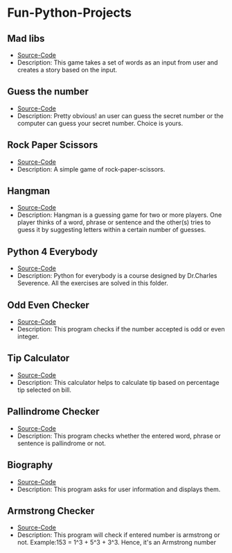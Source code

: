 # Fun-Python-Projects
<!-- New readme coming soon!! -->
## Mad libs  
- [Source-Code](https://github.com/MihirMore/Fun-Python-Projects/tree/main/Madlibs)
- Description: This game takes a set of words as an input from user and creates a story based on the input.

## Guess the number 
- [Source-Code](https://github.com/MihirMore/Fun-Python-Projects/tree/main/Guess_the_number)
- Description: Pretty obvious! an user can guess the secret number or the computer can guess your secret number. Choice is yours.

## Rock Paper Scissors
- [Source-Code](https://github.com/MihirMore/Fun-Python-Projects/tree/main/rock-paper-scissors)
- Description: A simple game of rock-paper-scissors.

## Hangman
- [Source-Code](https://github.com/MihirMore/Fun-Python-Projects/tree/main/Hangman)
- Description: Hangman is a guessing game for two or more players. One player thinks of a word, phrase or sentence and the other(s) tries to guess it by suggesting letters within   a certain number of guesses.

## Python 4 Everybody
- [Source-Code](https://github.com/MihirMore/Fun-Python-Projects/tree/main/Python4everybody)
- Description: Python for everybody is a course designed by Dr.Charles Severence. All the exercises are solved in this folder. 

## Odd Even Checker
- [Source-Code](https://github.com/MihirMore/Fun-Python-Projects/tree/main/Odd-Even)
- Description: This program checks if the number accepted is odd or even integer.

## Tip Calculator
- [Source-Code](https://github.com/MihirMore/Fun-Python-Projects/tree/main/Tip-calculator)
- Description: This calculator helps to calculate tip based on percentage tip selected on bill.

## Pallindrome Checker
- [Source-Code](https://github.com/MihirMore/Fun-Python-Projects/tree/main/Pallindrome)
- Description: This program checks whether the entered word, phrase or sentence is pallindrome or not.

## Biography
- [Source-Code](https://github.com/MihirMore/Fun-Python-Projects/tree/main/Biography)
- Description: This program asks for user information and displays them.

## Armstrong Checker
- [Source-Code](https://github.com/MihirMore/Fun-Python-Projects/tree/main/Armstrong)
- Description: This program will check if entered number is armstrong or not. Example:153 = 1^3 + 5^3 + 3^3. Hence, it's an Armstrong number


